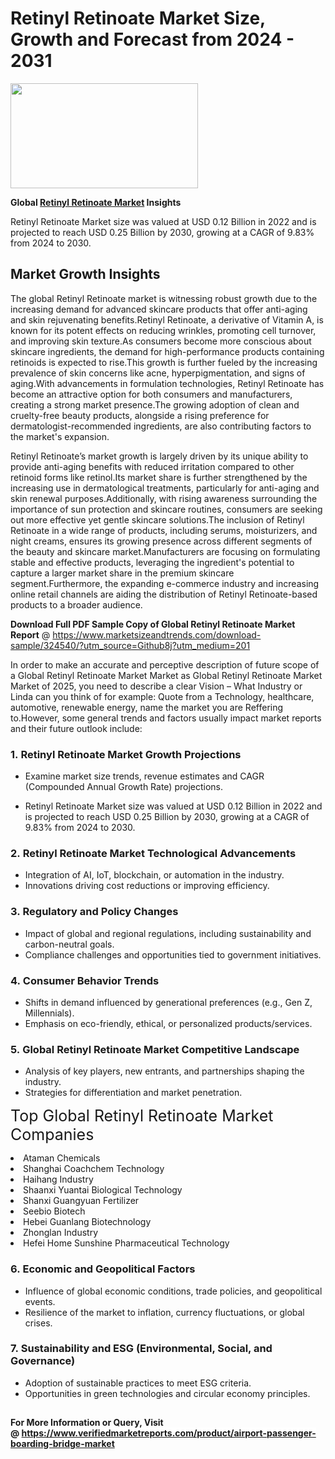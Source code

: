 <H1>Retinyl Retinoate Market Size, Growth and Forecast from 2024 - 2031</H1><img class="aligncenter size-medium wp-image-584254" src="https://thirdeyenews.in/wp-content/uploads/2024/09/Global-Market-Research-300x168.jpeg" alt="" width="300" height="168" /><p><strong>Global&nbsp;<a href="https://www.marketsizeandtrends.com/download-sample/324540/?utm_source=Github8j?utm_medium=201">Retinyl Retinoate Market</a> Insights</strong></p><p>Retinyl Retinoate Market size was valued at USD 0.12 Billion in 2022 and is projected to reach USD 0.25 Billion by 2030, growing at a CAGR of 9.83% from 2024 to 2030.</p><p><h2>Market Growth Insights</h2> <p>The global Retinyl Retinoate market is witnessing robust growth due to the increasing demand for advanced skincare products that offer anti-aging and skin rejuvenating benefits.Retinyl Retinoate, a derivative of Vitamin A, is known for its potent effects on reducing wrinkles, promoting cell turnover, and improving skin texture.As consumers become more conscious about skincare ingredients, the demand for high-performance products containing retinoids is expected to rise.This growth is further fueled by the increasing prevalence of skin concerns like acne, hyperpigmentation, and signs of aging.With advancements in formulation technologies, Retinyl Retinoate has become an attractive option for both consumers and manufacturers, creating a strong market presence.The growing adoption of clean and cruelty-free beauty products, alongside a rising preference for dermatologist-recommended ingredients, are also contributing factors to the market's expansion. </p> <p>Retinyl Retinoate’s market growth is largely driven by its unique ability to provide anti-aging benefits with reduced irritation compared to other retinoid forms like retinol.Its market share is further strengthened by the increasing use in dermatological treatments, particularly for anti-aging and skin renewal purposes.Additionally, with rising awareness surrounding the importance of sun protection and skincare routines, consumers are seeking out more effective yet gentle skincare solutions.The inclusion of Retinyl Retinoate in a wide range of products, including serums, moisturizers, and night creams, ensures its growing presence across different segments of the beauty and skincare market.Manufacturers are focusing on formulating stable and effective products, leveraging the ingredient's potential to capture a larger market share in the premium skincare segment.Furthermore, the expanding e-commerce industry and increasing online retail channels are aiding the distribution of Retinyl Retinoate-based products to a broader audience.</p><p><span class=""><strong>Download Full PDF Sample Copy of Global Retinyl Retinoate Market Report</strong> @ <a href="https://www.marketsizeandtrends.com/download-sample/324540/?utm_source=Github8j?utm_medium=201" target="_blank">https://www.marketsizeandtrends.com/download-sample/324540/?utm_source=Github8j?utm_medium=201</a></span></p><p>In order to make an accurate and perceptive description of future scope of a Global&nbsp;Retinyl Retinoate Market Market as Global&nbsp;Retinyl Retinoate Market Market of 2025, you need to describe a clear Vision &ndash; What Industry or Linda can you think of for example: Quote from a Technology, healthcare, automotive, renewable energy, name the market you are Reffering to.However, some general trends and factors usually impact market reports and their future outlook include:</p><h3>1.&nbsp;<strong>Retinyl Retinoate Market Growth Projections</strong></h3><ul><li>Examine market size trends, revenue estimates and CAGR (Compounded Annual Growth Rate) projections.</li><li><p>Retinyl Retinoate Market size was valued at USD 0.12 Billion in 2022 and is projected to reach USD 0.25 Billion by 2030, growing at a CAGR of 9.83% from 2024 to 2030.</p></li></ul><h3>2.&nbsp;<strong>Retinyl Retinoate Market Technological Advancements</strong></h3><ul><li>Integration of AI, IoT, blockchain, or automation in the industry.</li><li>Innovations driving cost reductions or improving efficiency.</li></ul><h3>3.&nbsp;<strong>Regulatory and Policy Changes</strong></h3><ul><li>Impact of global and regional regulations, including sustainability and carbon-neutral goals.</li><li>Compliance challenges and opportunities tied to government initiatives.</li></ul><h3>4.&nbsp;<strong>Consumer Behavior Trends</strong></h3><ul><li>Shifts in demand influenced by generational preferences (e.g., Gen Z, Millennials).</li><li>Emphasis on eco-friendly, ethical, or personalized products/services.</li></ul><h3>5.&nbsp;<strong>Global Retinyl Retinoate Market Competitive Landscape</strong></h3><ul><li>Analysis of key players, new entrants, and partnerships shaping the industry.</li><li>Strategies for differentiation and market penetration.</li></ul><p data-pm-slice="1 1 []"><span style="color: inherit; font-family: inherit; font-size: 25px;">Top Global Retinyl Retinoate Market Companies</span></p><div class="" data-test-id=""><p><li>Ataman Chemicals</li><li> Shanghai Coachchem Technology</li><li> Haihang Industry</li><li> Shaanxi Yuantai Biological Technology</li><li> Shanxi Guangyuan Fertilizer</li><li> Seebio Biotech</li><li> Hebei Guanlang Biotechnology</li><li> Zhonglan Industry</li><li> Hefei Home Sunshine Pharmaceutical Technology</li></p></div><h3>6.&nbsp;<strong>Economic and Geopolitical Factors</strong></h3><ul><li>Influence of global economic conditions, trade policies, and geopolitical events.</li><li>Resilience of the market to inflation, currency fluctuations, or global crises.</li></ul><h3>7.&nbsp;<strong>Sustainability and ESG (Environmental, Social, and Governance)</strong></h3><ul><li>Adoption of sustainable practices to meet ESG criteria.</li><li>Opportunities in green technologies and circular economy principles.</li></ul><h2><strong style="font-size: 14px;">For More Information or Query, Visit @&nbsp;</strong><a style="background-color: #ffffff; font-size: 14px;" href="https://www.marketsizeandtrends.com/report/retinyl-retinoate-market/" target="_blank">https://www.verifiedmarketreports.com/product/airport-passenger-boarding-bridge-market</a></h2>